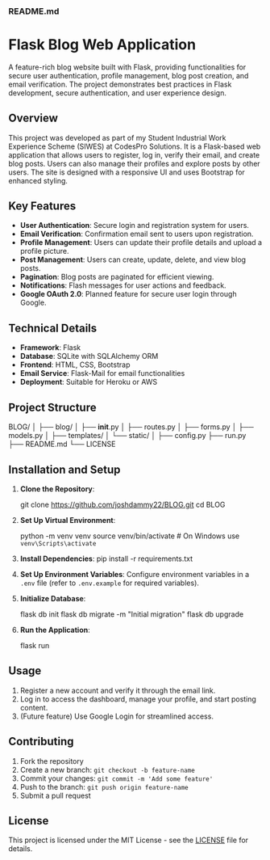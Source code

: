 ### README.md

# Flask Blog Web Application

A feature-rich blog website built with Flask, providing functionalities for secure user authentication, profile management, blog post creation, and email verification. The project demonstrates best practices in Flask development, secure authentication, and user experience design.

## Overview

This project was developed as part of my Student Industrial Work Experience Scheme (SIWES) at CodesPro Solutions. It is a Flask-based web application that allows users to register, log in, verify their email, and create blog posts. Users can also manage their profiles and explore posts by other users. The site is designed with a responsive UI and uses Bootstrap for enhanced styling.

## Key Features

- **User Authentication**: Secure login and registration system for users.
- **Email Verification**: Confirmation email sent to users upon registration.
- **Profile Management**: Users can update their profile details and upload a profile picture.
- **Post Management**: Users can create, update, delete, and view blog posts.
- **Pagination**: Blog posts are paginated for efficient viewing.
- **Notifications**: Flash messages for user actions and feedback.
- **Google OAuth 2.0**: Planned feature for secure user login through Google.

## Technical Details

- **Framework**: Flask
- **Database**: SQLite with SQLAlchemy ORM
- **Frontend**: HTML, CSS, Bootstrap
- **Email Service**: Flask-Mail for email functionalities
- **Deployment**: Suitable for Heroku or AWS

## Project Structure

BLOG/
│
├── blog/
│   ├── __init__.py
│   ├── routes.py
│   ├── forms.py
│   ├── models.py
│   ├── templates/
│   └── static/
│
├── config.py
├── run.py
├── README.md
└── LICENSE


## Installation and Setup

1. **Clone the Repository**:

   git clone https://github.com/joshdammy22/BLOG.git
   cd BLOG


2. **Set Up Virtual Environment**:

   python -m venv venv
   source venv/bin/activate  # On Windows use `venv\Scripts\activate`


3. **Install Dependencies**:
   pip install -r requirements.txt

4. **Set Up Environment Variables**:
   Configure environment variables in a `.env` file (refer to `.env.example` for required variables).

5. **Initialize Database**:
  
   flask db init
   flask db migrate -m "Initial migration"
   flask db upgrade


6. **Run the Application**:

   flask run


## Usage

1. Register a new account and verify it through the email link.
2. Log in to access the dashboard, manage your profile, and start posting content.
3. (Future feature) Use Google Login for streamlined access.

## Contributing

1. Fork the repository
2. Create a new branch: `git checkout -b feature-name`
3. Commit your changes: `git commit -m 'Add some feature'`
4. Push to the branch: `git push origin feature-name`
5. Submit a pull request

## License

This project is licensed under the MIT License - see the [LICENSE](LICENSE.md) file for details.


